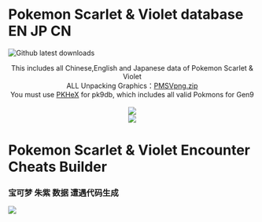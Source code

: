 # Pokemon Scarlet & Violet database EN JP CN
![Github latest downloads](https://img.shields.io/github/downloads/Ruimusume/PMSV/total.svg)

<div  align="center">This includes all Chinese,English and Japanese data of Pokemon Scarlet & Violet<br>
ALL Unpacking Graphics：<a  href="https://drive.google.com/file/d/1XS1LAe_oC3u48BPAn7YBVNR16h8AuuPD/view?usp=sharing">PMSVpng.zip</a><br>
You must use <a  href="https://projectpokemon.org/home/files/file/1-pkhex/">PKHeX</a> for pk9db, which includes all valid Pokmons for Gen9</div><br>

<div align="center"><img src="https://store-jp.nintendo.com/on/demandware.static/-/Library-Sites-MNSSharedLibrary/ja_JP/dw1375deab/220602_pokemonsv.jpg"/><br>
<img src="https://store-jp.nintendo.com/on/demandware.static/-/Library-Sites-MNSSharedLibrary/ja_JP/dw598524fc/carouselHome/230228_%E4%BF%AE%E6%AD%A3_pokemonsv_dlc.jpg"/>
</div>

# Pokemon Scarlet & Violet Encounter Cheats Builder
### 宝可梦 朱紫 数据 遭遇代码生成
<img src="https://livedoor.blogimg.jp/ruimusume/imgs/3/d/3d9c9fe7.png"/>
